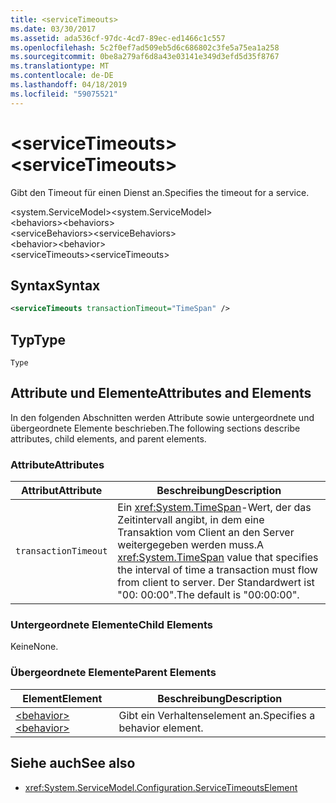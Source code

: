 ```yaml
---
title: <serviceTimeouts>
ms.date: 03/30/2017
ms.assetid: ada536cf-97dc-4cd7-89ec-ed1466c1c557
ms.openlocfilehash: 5c2f0ef7ad509eb5d6c686802c3fe5a75ea1a258
ms.sourcegitcommit: 0be8a279af6d8a43e03141e349d3efd5d35f8767
ms.translationtype: MT
ms.contentlocale: de-DE
ms.lasthandoff: 04/18/2019
ms.locfileid: "59075521"
---
```

# <a name="servicetimeouts"></a><span data-ttu-id="f0577-101">\<serviceTimeouts></span><span class="sxs-lookup"><span data-stu-id="f0577-101">\<serviceTimeouts></span></span>
<span data-ttu-id="f0577-102">Gibt den Timeout für einen Dienst an.</span><span class="sxs-lookup"><span data-stu-id="f0577-102">Specifies the timeout for a service.</span></span>  
  
 <span data-ttu-id="f0577-103">\<system.ServiceModel></span><span class="sxs-lookup"><span data-stu-id="f0577-103">\<system.ServiceModel></span></span>  
<span data-ttu-id="f0577-104">\<behaviors></span><span class="sxs-lookup"><span data-stu-id="f0577-104">\<behaviors></span></span>  
<span data-ttu-id="f0577-105">\<serviceBehaviors></span><span class="sxs-lookup"><span data-stu-id="f0577-105">\<serviceBehaviors></span></span>  
<span data-ttu-id="f0577-106">\<behavior></span><span class="sxs-lookup"><span data-stu-id="f0577-106">\<behavior></span></span>  
<span data-ttu-id="f0577-107">\<serviceTimeouts></span><span class="sxs-lookup"><span data-stu-id="f0577-107">\<serviceTimeouts></span></span>  
  
## <a name="syntax"></a><span data-ttu-id="f0577-108">Syntax</span><span class="sxs-lookup"><span data-stu-id="f0577-108">Syntax</span></span>  
  
```xml  
<serviceTimeouts transactionTimeout="TimeSpan" />
```  
  
## <a name="type"></a><span data-ttu-id="f0577-109">Typ</span><span class="sxs-lookup"><span data-stu-id="f0577-109">Type</span></span>  
 `Type`  
  
## <a name="attributes-and-elements"></a><span data-ttu-id="f0577-110">Attribute und Elemente</span><span class="sxs-lookup"><span data-stu-id="f0577-110">Attributes and Elements</span></span>  
 <span data-ttu-id="f0577-111">In den folgenden Abschnitten werden Attribute sowie untergeordnete und übergeordnete Elemente beschrieben.</span><span class="sxs-lookup"><span data-stu-id="f0577-111">The following sections describe attributes, child elements, and parent elements.</span></span>  
  
### <a name="attributes"></a><span data-ttu-id="f0577-112">Attribute</span><span class="sxs-lookup"><span data-stu-id="f0577-112">Attributes</span></span>  
  
|<span data-ttu-id="f0577-113">Attribut</span><span class="sxs-lookup"><span data-stu-id="f0577-113">Attribute</span></span>|<span data-ttu-id="f0577-114">Beschreibung</span><span class="sxs-lookup"><span data-stu-id="f0577-114">Description</span></span>|  
|---------------|-----------------|  
|`transactionTimeout`|<span data-ttu-id="f0577-115">Ein <xref:System.TimeSpan>-Wert, der das Zeitintervall angibt, in dem eine Transaktion vom Client an den Server weitergegeben werden muss.</span><span class="sxs-lookup"><span data-stu-id="f0577-115">A <xref:System.TimeSpan> value that specifies the interval of time a transaction must flow from client to server.</span></span> <span data-ttu-id="f0577-116">Der Standardwert ist "00: 00:00".</span><span class="sxs-lookup"><span data-stu-id="f0577-116">The default is "00:00:00".</span></span>|  
  
### <a name="child-elements"></a><span data-ttu-id="f0577-117">Untergeordnete Elemente</span><span class="sxs-lookup"><span data-stu-id="f0577-117">Child Elements</span></span>  
 <span data-ttu-id="f0577-118">Keine</span><span class="sxs-lookup"><span data-stu-id="f0577-118">None.</span></span>  
  
### <a name="parent-elements"></a><span data-ttu-id="f0577-119">Übergeordnete Elemente</span><span class="sxs-lookup"><span data-stu-id="f0577-119">Parent Elements</span></span>  
  
|<span data-ttu-id="f0577-120">Element</span><span class="sxs-lookup"><span data-stu-id="f0577-120">Element</span></span>|<span data-ttu-id="f0577-121">Beschreibung</span><span class="sxs-lookup"><span data-stu-id="f0577-121">Description</span></span>|  
|-------------|-----------------|  
|[<span data-ttu-id="f0577-122">\<behavior></span><span class="sxs-lookup"><span data-stu-id="f0577-122">\<behavior></span></span>](../../../../../docs/framework/configure-apps/file-schema/wcf/behavior-of-endpointbehaviors.md)|<span data-ttu-id="f0577-123">Gibt ein Verhaltenselement an.</span><span class="sxs-lookup"><span data-stu-id="f0577-123">Specifies a behavior element.</span></span>|  
  
## <a name="see-also"></a><span data-ttu-id="f0577-124">Siehe auch</span><span class="sxs-lookup"><span data-stu-id="f0577-124">See also</span></span>

- <xref:System.ServiceModel.Configuration.ServiceTimeoutsElement>
